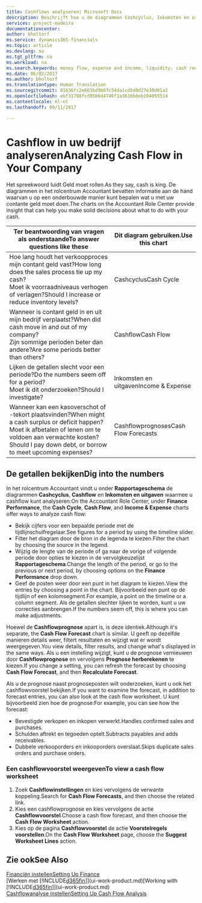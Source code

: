 ```yaml
---
title: Cashflows analyseren| Microsoft Docs
description: Beschrijft hoe u de diagrammen Cashcyclus, Inkomsten en uitgaven, Cashflow, en Cashflowprognose gebruikt om verleden en toekomstige stroom van geld in en uit uw bedrijf te analyseren.
services: project-madeira
documentationcenter: 
author: bholtorf
ms.service: dynamics365-financials
ms.topic: article
ms.devlang: na
ms.tgt_pltfrm: na
ms.workload: na
ms.search.keywords: money flow, expense and income, liquidity, cash receipts minus cash payments, Cartera
ms.date: 06/02/2017
ms.author: bholtorf
ms.translationtype: Human Translation
ms.sourcegitcommit: 81636fc2e661bd9b07c54da1cd5d0d27e30d01a2
ms.openlocfilehash: ebf31708fcd95b6d4746f1a3616b0eb104055514
ms.contentlocale: nl-nl
ms.lasthandoff: 09/11/2017

---
```

# <a name="analyzing-cash-flow-in-your-company"></a><span data-ttu-id="5eed0-103">Cashflow in uw bedrijf analyseren</span><span class="sxs-lookup"><span data-stu-id="5eed0-103">Analyzing Cash Flow in Your Company</span></span>
<span data-ttu-id="5eed0-104">Het spreekwoord luidt Geld moet rollen.</span><span class="sxs-lookup"><span data-stu-id="5eed0-104">As they say, cash is king.</span></span> <span data-ttu-id="5eed0-105">De diagrammen in het rolcentrum Accountant bevatten informatie aan de hand waarvan u op een onderbouwde manier kunt bepalen wat u met uw contante geld moet doen.</span><span class="sxs-lookup"><span data-stu-id="5eed0-105">The charts on the Accountant Role Center provide insight that can help you make solid decisions about what to do with your cash.</span></span>  

| <span data-ttu-id="5eed0-106">Ter beantwoording van vragen als onderstaande</span><span class="sxs-lookup"><span data-stu-id="5eed0-106">To answer questions like these</span></span> | <span data-ttu-id="5eed0-107">Dit diagram gebruiken.</span><span class="sxs-lookup"><span data-stu-id="5eed0-107">Use this chart</span></span> |
| --- | --- |
| <span data-ttu-id="5eed0-108">Hoe lang houdt het verkoopproces mijn contant geld vast?</span><span class="sxs-lookup"><span data-stu-id="5eed0-108">How long does the sales process tie up my cash?</span></span></br> <span data-ttu-id="5eed0-109">Moet ik voorraadniveaus verhogen of verlagen?</span><span class="sxs-lookup"><span data-stu-id="5eed0-109">Should I increase or reduce inventory levels?</span></span> |<span data-ttu-id="5eed0-110">Cashcyclus</span><span class="sxs-lookup"><span data-stu-id="5eed0-110">Cash Cycle</span></span> |
| <span data-ttu-id="5eed0-111">Wanneer is contant geld in en uit mijn bedrijf verplaatst?</span><span class="sxs-lookup"><span data-stu-id="5eed0-111">When did cash move in and out of my company?</span></span></br> <span data-ttu-id="5eed0-112">Zijn sommige perioden beter dan andere?</span><span class="sxs-lookup"><span data-stu-id="5eed0-112">Are some periods better than others?</span></span> |<span data-ttu-id="5eed0-113">Cashflow</span><span class="sxs-lookup"><span data-stu-id="5eed0-113">Cash Flow</span></span> |
| <span data-ttu-id="5eed0-114">Lijken de getallen slecht voor een periode?</span><span class="sxs-lookup"><span data-stu-id="5eed0-114">Do the numbers seem off for a period?</span></span></br> <span data-ttu-id="5eed0-115">Moet ik dit onderzoeken?</span><span class="sxs-lookup"><span data-stu-id="5eed0-115">Should I investigate?</span></span> |<span data-ttu-id="5eed0-116">Inkomsten en uitgaven</span><span class="sxs-lookup"><span data-stu-id="5eed0-116">Income & Expense</span></span> |
| <span data-ttu-id="5eed0-117">Wanneer kan een kasoverschot of -tekort plaatsvinden?</span><span class="sxs-lookup"><span data-stu-id="5eed0-117">When might a cash surplus or deficit happen?</span></span></br> <span data-ttu-id="5eed0-118">Moet ik afbetalen of lenen om te voldoen aan verwachte kosten?</span><span class="sxs-lookup"><span data-stu-id="5eed0-118">Should I pay down debt, or borrow to meet upcoming expenses?</span></span> |<span data-ttu-id="5eed0-119">Cashflowprognoses</span><span class="sxs-lookup"><span data-stu-id="5eed0-119">Cash Flow Forecasts</span></span> |

## <a name="dig-into-the-numbers"></a><span data-ttu-id="5eed0-120">De getallen bekijken</span><span class="sxs-lookup"><span data-stu-id="5eed0-120">Dig into the numbers</span></span>
<span data-ttu-id="5eed0-121">In het rolcentrum Accountant vindt u onder **Rapportageschema** de diagrammen **Cashcyclus**, **Cashflow** en **Inkomsten en uitgaven** waarmee u cashflow kunt analyseren:</span><span class="sxs-lookup"><span data-stu-id="5eed0-121">On the Accountant Role Center, under **Finance Performance**, the **Cash Cycle**, **Cash Flow**, and **Income & Expense** charts offer ways to analyze cash flow:</span></span>  

* <span data-ttu-id="5eed0-122">Bekijk cijfers voor een bepaalde periode met de tijdlijnschuifregelaar.</span><span class="sxs-lookup"><span data-stu-id="5eed0-122">See figures for a period by using the timeline slider.</span></span>  
* <span data-ttu-id="5eed0-123">Filter het diagram door de bron in de legenda te kiezen.</span><span class="sxs-lookup"><span data-stu-id="5eed0-123">Filter the chart by choosing the source in the legend.</span></span>  
* <span data-ttu-id="5eed0-124">Wijzig de lengte van de periode of ga naar de vorige of volgende periode door opties te kiezen in de vervolgkeuzelijst **Rapportageschema**.</span><span class="sxs-lookup"><span data-stu-id="5eed0-124">Change the length of the period, or go to the previous or next period, by choosing options on the **Finance Performance** drop down.</span></span>  
* <span data-ttu-id="5eed0-125">Geef de posten weer door een punt in het diagram te kiezen.</span><span class="sxs-lookup"><span data-stu-id="5eed0-125">View the entries by choosing a point in the chart.</span></span> <span data-ttu-id="5eed0-126">Bijvoorbeeld een punt op de tijdlijn of een kolomsegment.</span><span class="sxs-lookup"><span data-stu-id="5eed0-126">For example, a point on the timeline or a column segment.</span></span> <span data-ttu-id="5eed0-127">Als de getallen slechter lijken te worden, kunt u uw correcties aanbrengen.</span><span class="sxs-lookup"><span data-stu-id="5eed0-127">If the numbers seem off, this is where you can make adjustments.</span></span>  

<span data-ttu-id="5eed0-128">Hoewel de **Cashflowprognose** apart is, is deze identiek.</span><span class="sxs-lookup"><span data-stu-id="5eed0-128">Although it's separate, the **Cash Flow Forecast** chart is similar.</span></span> <span data-ttu-id="5eed0-129">U geeft op dezelfde manieren details weer, filtert resultaten en wijzigt wat er wordt weergegeven.</span><span class="sxs-lookup"><span data-stu-id="5eed0-129">You view details, filter results, and change what's displayed in the same ways.</span></span> <span data-ttu-id="5eed0-130">Als u een instelling wijzigt, kunt u de prognose vernieuwen door **Cashflowprognose** en vervolgens **Prognose herberekenen** te kiezen.</span><span class="sxs-lookup"><span data-stu-id="5eed0-130">If you change a setting, you can refresh the forecast by choosing **Cash Flow Forecast**, and then **Recalculate Forecast**.</span></span>

<span data-ttu-id="5eed0-131">Als u de prognose naast prognoseposten wilt onderzoeken, kunt u ook het cashflowvoorstel bekijken.</span><span class="sxs-lookup"><span data-stu-id="5eed0-131">If you want to examine the forecast, in addition to forecast entries, you can also look at the cash flow worksheet.</span></span> <span data-ttu-id="5eed0-132">U kunt bijvoorbeeld zien hoe de prognose:</span><span class="sxs-lookup"><span data-stu-id="5eed0-132">For example, you can see how the forecast:</span></span>

* <span data-ttu-id="5eed0-133">Bevestigde verkopen en inkopen verwerkt.</span><span class="sxs-lookup"><span data-stu-id="5eed0-133">Handles confirmed sales and purchases.</span></span>  
* <span data-ttu-id="5eed0-134">Schulden aftrekt en tegoeden optelt.</span><span class="sxs-lookup"><span data-stu-id="5eed0-134">Subtracts payables and adds receivables.</span></span>  
* <span data-ttu-id="5eed0-135">Dubbele verkooporders en inkooporders overslaat.</span><span class="sxs-lookup"><span data-stu-id="5eed0-135">Skips duplicate sales orders and purchase orders.</span></span>  

### <a name="to-view-a-cash-flow-worksheet"></a><span data-ttu-id="5eed0-136">Een cashflowvoorstel weergeven</span><span class="sxs-lookup"><span data-stu-id="5eed0-136">To view a cash flow worksheet</span></span>
1. <span data-ttu-id="5eed0-137">Zoek **Cashflowinstellingen** en kies vervolgens de verwante koppeling.</span><span class="sxs-lookup"><span data-stu-id="5eed0-137">Search for **Cash Flow Forecasts**, and then choose the related link.</span></span>  
2. <span data-ttu-id="5eed0-138">Kies een cashflowprognose en kies vervolgens de actie **Cashflowvoorstel**.</span><span class="sxs-lookup"><span data-stu-id="5eed0-138">Choose a cash flow forecast, and then choose the **Cash Flow Worksheet** action.</span></span>  
3. <span data-ttu-id="5eed0-139">Kies op de pagina **Cashflowvoorstel** de actie **Voorstelregels voorstellen**.</span><span class="sxs-lookup"><span data-stu-id="5eed0-139">On the **Cash Flow Worksheet** page, choose the **Suggest Worksheet Lines** action.</span></span>  

## <a name="see-also"></a><span data-ttu-id="5eed0-140">Zie ook</span><span class="sxs-lookup"><span data-stu-id="5eed0-140">See Also</span></span>
[<span data-ttu-id="5eed0-141">Financiën instellen</span><span class="sxs-lookup"><span data-stu-id="5eed0-141">Setting Up Finance</span></span>](finance-setup-finance.md)  
<span data-ttu-id="5eed0-142">[Werken met [!INCLUDE[d365fin](includes/d365fin_md.md)]](ui-work-product.md)</span><span class="sxs-lookup"><span data-stu-id="5eed0-142">[Working with [!INCLUDE[d365fin](includes/d365fin_md.md)]](ui-work-product.md)</span></span>  
[<span data-ttu-id="5eed0-143">Cashflowanalyse instellen</span><span class="sxs-lookup"><span data-stu-id="5eed0-143">Setting Up Cash Flow Analysis</span></span>](finance-setup-cash-flow-analyses.md)  

